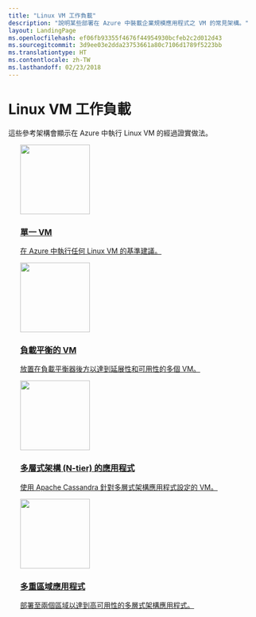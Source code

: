 ```yaml
---
title: "Linux VM 工作負載"
description: "說明某些部署在 Azure 中裝載企業規模應用程式之 VM 的常見架構。"
layout: LandingPage
ms.openlocfilehash: ef06fb93355f4676f44954930bcfeb2c2d012d43
ms.sourcegitcommit: 3d9ee03e2dda23753661a80c7106d1789f5223bb
ms.translationtype: HT
ms.contentlocale: zh-TW
ms.lasthandoff: 02/23/2018
---
```

<!-- This file is generated! -->
<!-- See the templates in ./build/reference-architectures  -->
<!-- See data in index.json -->

# <a name="linux-vm-workloads"></a>Linux VM 工作負載

這些參考架構會顯示在 Azure 中執行 Linux VM 的經過證實做法。

<section class="series">
    <ul class="panelContent">
    <!-- Single VM -->
<li style="display: flex; flex-direction: column;">
    <a href="./single-vm.md" style="display: flex; flex-direction: column; flex: 1 0 auto;">
        <div class="cardSize" style="flex: 1 0 auto; display: flex;">
            <div class="cardPadding" style="display: flex;">
                <div class="card">
                    <div class="cardImageOuter">
                        <div class="cardImage">
                            <img src="./images/single-vm.svg" height="140px" />
                        </div>
                    </div>
                    <div class="cardText">
                        <h3>單一 VM</h3>
                        <p>在 Azure 中執行任何 Linux VM 的基準建議。</p>
                    </div>
                </div>
            </div>
        </div>
    </a>
</li>
    <!-- Load balanced VMs -->
<li style="display: flex; flex-direction: column;">
    <a href="./multi-vm.md" style="display: flex; flex-direction: column; flex: 1 0 auto;">
        <div class="cardSize" style="flex: 1 0 auto; display: flex;">
            <div class="cardPadding" style="display: flex;">
                <div class="card">
                    <div class="cardImageOuter">
                        <div class="cardImage">
                            <img src="./images/multi-vm.svg" height="140px" />
                        </div>
                    </div>
                    <div class="cardText">
                        <h3>負載平衡的 VM</h3>
                        <p>放置在負載平衡器後方以達到延展性和可用性的多個 VM。</p>
                    </div>
                </div>
            </div>
        </div>
    </a>
</li>
    <!-- N-tier application -->
<li style="display: flex; flex-direction: column;">
    <a href="./n-tier.md" style="display: flex; flex-direction: column; flex: 1 0 auto;">
        <div class="cardSize" style="flex: 1 0 auto; display: flex;">
            <div class="cardPadding" style="display: flex;">
                <div class="card">
                    <div class="cardImageOuter">
                        <div class="cardImage">
                            <img src="./images/n-tier.svg" height="140px" />
                        </div>
                    </div>
                    <div class="cardText">
                        <h3>多層式架構 (N-tier) 的應用程式</h3>
                        <p>使用 Apache Cassandra 針對多層式架構應用程式設定的 VM。</p>
                    </div>
                </div>
            </div>
        </div>
    </a>
</li>
    <!-- Multi-region application -->
<li style="display: flex; flex-direction: column;">
    <a href="./multi-region-application.md" style="display: flex; flex-direction: column; flex: 1 0 auto;">
        <div class="cardSize" style="flex: 1 0 auto; display: flex;">
            <div class="cardPadding" style="display: flex;">
                <div class="card">
                    <div class="cardImageOuter">
                        <div class="cardImage">
                            <img src="./images/multi-region-application.svg" height="140px" />
                        </div>
                    </div>
                    <div class="cardText">
                        <h3>多重區域應用程式</h3>
                        <p>部署至兩個區域以達到高可用性的多層式架構應用程式。</p>
                    </div>
                </div>
            </div>
        </div>
    </a>
</li>
    </ul>
</section>

<ul class="panelContent cardsI">
</ul>